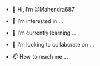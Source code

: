 

- 👋 Hi, I’m @Mahendra687

- 👀 I’m interested in ...

- 🌱 I’m currently learning ...

- 💞️ I’m looking to collaborate on ...

- 📫 How to reach me ...
